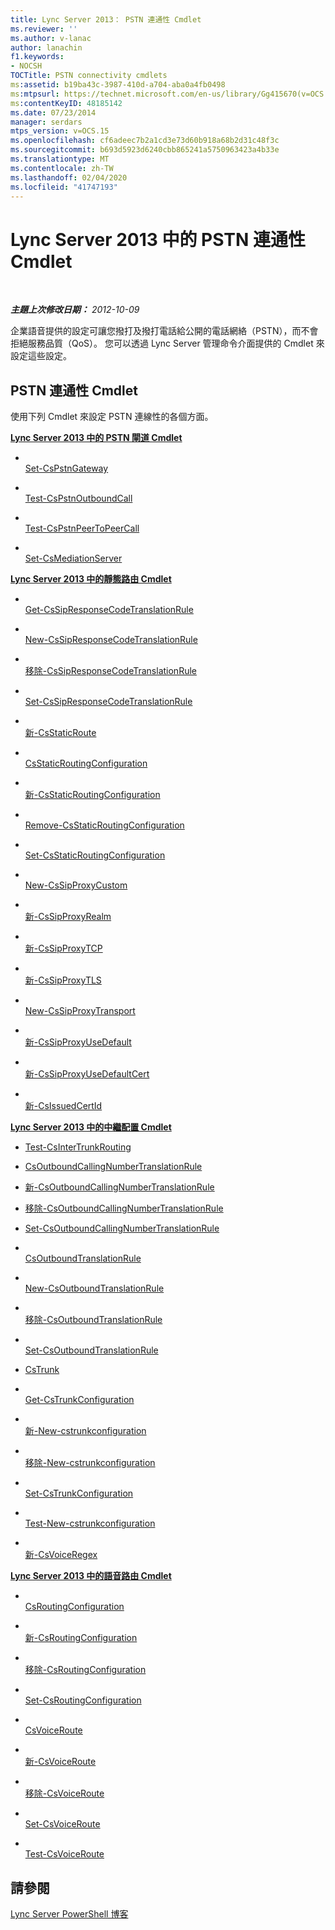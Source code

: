 ```yaml
---
title: Lync Server 2013： PSTN 連通性 Cmdlet
ms.reviewer: ''
ms.author: v-lanac
author: lanachin
f1.keywords:
- NOCSH
TOCTitle: PSTN connectivity cmdlets
ms:assetid: b19ba43c-3987-410d-a704-aba0a4fb0498
ms:mtpsurl: https://technet.microsoft.com/en-us/library/Gg415670(v=OCS.15)
ms:contentKeyID: 48185142
ms.date: 07/23/2014
manager: serdars
mtps_version: v=OCS.15
ms.openlocfilehash: cf6adeec7b2a1cd3e73d60b918a68b2d31c48f3c
ms.sourcegitcommit: b693d5923d6240cbb865241a5750963423a4b33e
ms.translationtype: MT
ms.contentlocale: zh-TW
ms.lasthandoff: 02/04/2020
ms.locfileid: "41747193"
---
```

<div data-xmlns="http://www.w3.org/1999/xhtml">

<div class="topic" data-xmlns="http://www.w3.org/1999/xhtml" data-msxsl="urn:schemas-microsoft-com:xslt" data-cs="http://msdn.microsoft.com/en-us/">

<div data-asp="http://msdn2.microsoft.com/asp">

# <a name="pstn-connectivity-cmdlets-in-lync-server-2013"></a>Lync Server 2013 中的 PSTN 連通性 Cmdlet

</div>

<div id="mainSection">

<div id="mainBody">

<span> </span>

_**主題上次修改日期：** 2012-10-09_

企業語音提供的設定可讓您撥打及撥打電話給公開的電話網絡（PSTN），而不會拒絕服務品質（QoS）。 您可以透過 Lync Server 管理命令介面提供的 Cmdlet 來設定這些設定。

<div>

## <a name="pstn-connectivity-cmdlets"></a>PSTN 連通性 Cmdlet

使用下列 Cmdlet 來設定 PSTN 連線性的各個方面。

**[Lync Server 2013 中的 PSTN 閘道 Cmdlet](lync-server-2013-pstn-gateways-cmdlets.md)**

  - <span></span>  
    [Set-CsPstnGateway](https://technet.microsoft.com/en-us/library/Gg398408(v=OCS.15))

<!-- end list -->

  - <span></span>  
    [Test-CsPstnOutboundCall](https://technet.microsoft.com/en-us/library/Gg398207(v=OCS.15))

<!-- end list -->

  - <span></span>  
    [Test-CsPstnPeerToPeerCall](https://technet.microsoft.com/en-us/library/Gg398662(v=OCS.15))

<!-- end list -->

  - <span></span>  
    [Set-CsMediationServer](https://technet.microsoft.com/en-us/library/Gg398213(v=OCS.15))

**[Lync Server 2013 中的靜態路由 Cmdlet](lync-server-2013-static-routing-cmdlets.md)**

  - <span></span>  
    [Get-CsSipResponseCodeTranslationRule](https://technet.microsoft.com/en-us/library/Gg398130(v=OCS.15))

  - <span></span>  
    [New-CsSipResponseCodeTranslationRule](https://technet.microsoft.com/en-us/library/Gg413041(v=OCS.15))

  - <span></span>  
    [移除-CsSipResponseCodeTranslationRule](https://technet.microsoft.com/en-us/library/Gg412932(v=OCS.15))

  - <span></span>  
    [Set-CsSipResponseCodeTranslationRule](https://technet.microsoft.com/en-us/library/Gg425895(v=OCS.15))

<!-- end list -->

  - <span></span>  
    [新-CsStaticRoute](https://technet.microsoft.com/en-us/library/Gg398265(v=OCS.15))

<!-- end list -->

  - <span></span>  
    [CsStaticRoutingConfiguration](https://technet.microsoft.com/en-us/library/Gg398754(v=OCS.15))

  - <span></span>  
    [新-CsStaticRoutingConfiguration](https://technet.microsoft.com/en-us/library/Gg425811(v=OCS.15))

  - <span></span>  
    [Remove-CsStaticRoutingConfiguration](https://technet.microsoft.com/en-us/library/Gg398668(v=OCS.15))

  - <span></span>  
    [Set-CsStaticRoutingConfiguration](https://technet.microsoft.com/en-us/library/Gg398724(v=OCS.15))

<!-- end list -->

  - <span></span>  
    [New-CsSipProxyCustom](https://technet.microsoft.com/en-us/library/Gg425904(v=OCS.15))

<!-- end list -->

  - <span></span>  
    [新-CsSipProxyRealm](https://technet.microsoft.com/en-us/library/Gg413084(v=OCS.15))

<!-- end list -->

  - <span></span>  
    [新-CsSipProxyTCP](https://technet.microsoft.com/en-us/library/Gg425745(v=OCS.15))

<!-- end list -->

  - <span></span>  
    [新-CsSipProxyTLS](https://technet.microsoft.com/en-us/library/Gg398629(v=OCS.15))

<!-- end list -->

  - <span></span>  
    [New-CsSipProxyTransport](https://technet.microsoft.com/en-us/library/Gg398489(v=OCS.15))

<!-- end list -->

  - <span></span>  
    [新-CsSipProxyUseDefault](https://technet.microsoft.com/en-us/library/Gg398274(v=OCS.15))

<!-- end list -->

  - <span></span>  
    [新-CsSipProxyUseDefaultCert](https://technet.microsoft.com/en-us/library/Gg425858(v=OCS.15))

<!-- end list -->

  - <span></span>  
    [新-CsIssuedCertId](https://technet.microsoft.com/en-us/library/Gg425814(v=OCS.15))

**[Lync Server 2013 中的中繼配置 Cmdlet](lync-server-2013-trunking-configuration-cmdlets.md)**

  - [Test-CsInterTrunkRouting](https://technet.microsoft.com/en-us/library/JJ204741(v=OCS.15))

<!-- end list -->

  - [CsOutboundCallingNumberTranslationRule](https://technet.microsoft.com/en-us/library/JJ204962(v=OCS.15))

  - [新-CsOutboundCallingNumberTranslationRule](https://technet.microsoft.com/en-us/library/JJ205097(v=OCS.15))

  - [移除-CsOutboundCallingNumberTranslationRule](https://technet.microsoft.com/en-us/library/JJ204836(v=OCS.15))

  - [Set-CsOutboundCallingNumberTranslationRule](https://technet.microsoft.com/en-us/library/JJ205400(v=OCS.15))

<!-- end list -->

  - <span></span>  
    [CsOutboundTranslationRule](https://technet.microsoft.com/en-us/library/Gg398104(v=OCS.15))

  - <span></span>  
    [New-CsOutboundTranslationRule](https://technet.microsoft.com/en-us/library/Gg412803(v=OCS.15))

  - <span></span>  
    [移除-CsOutboundTranslationRule](https://technet.microsoft.com/en-us/library/Gg398556(v=OCS.15))

  - <span></span>  
    [Set-CsOutboundTranslationRule](https://technet.microsoft.com/en-us/library/Gg413073(v=OCS.15))

<!-- end list -->

  - [CsTrunk](https://technet.microsoft.com/en-us/library/JJ205244(v=OCS.15))

<!-- end list -->

  - <span></span>  
    [Get-CsTrunkConfiguration](https://technet.microsoft.com/en-us/library/Gg398224(v=OCS.15))

  - <span></span>  
    [新-New-cstrunkconfiguration](https://technet.microsoft.com/en-us/library/Gg413021(v=OCS.15))

  - <span></span>  
    [移除-New-cstrunkconfiguration](https://technet.microsoft.com/en-us/library/Gg425943(v=OCS.15))

  - <span></span>  
    [Set-CsTrunkConfiguration](https://technet.microsoft.com/en-us/library/Gg398238(v=OCS.15))

  - <span></span>  
    [Test-New-cstrunkconfiguration](https://technet.microsoft.com/en-us/library/Gg398137(v=OCS.15))

<!-- end list -->

  - <span></span>  
    [新-CsVoiceRegex](https://technet.microsoft.com/en-us/library/Gg412751(v=OCS.15))

**[Lync Server 2013 中的語音路由 Cmdlet](lync-server-2013-voice-routing-cmdlets.md)**

  - <span></span>  
    [CsRoutingConfiguration](https://technet.microsoft.com/en-us/library/Gg425851(v=OCS.15))

  - <span></span>  
    [新-CsRoutingConfiguration](https://technet.microsoft.com/en-us/library/Gg399056(v=OCS.15))

  - <span></span>  
    [移除-CsRoutingConfiguration](https://technet.microsoft.com/en-us/library/Gg398643(v=OCS.15))

  - <span></span>  
    [Set-CsRoutingConfiguration](https://technet.microsoft.com/en-us/library/Gg412811(v=OCS.15))

<!-- end list -->

  - <span></span>  
    [CsVoiceRoute](https://technet.microsoft.com/en-us/library/Gg425926(v=OCS.15))

  - <span></span>  
    [新-CsVoiceRoute](https://technet.microsoft.com/en-us/library/Gg398197(v=OCS.15))

  - <span></span>  
    [移除-CsVoiceRoute](https://technet.microsoft.com/en-us/library/Gg398468(v=OCS.15))

  - <span></span>  
    [Set-CsVoiceRoute](https://technet.microsoft.com/en-us/library/Gg412893(v=OCS.15))

  - <span></span>  
    [Test-CsVoiceRoute](https://technet.microsoft.com/en-us/library/Gg425873(v=OCS.15))

</div>

<div>

## <a name="see-also"></a>請參閱


[Lync Server PowerShell 博客](http://go.microsoft.com/fwlink/p/?linkid=203150)  
  

</div>

</div>

<span> </span>

</div>

</div>

</div>

